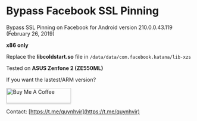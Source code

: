# Bypass Facebook SSL Pinning
Bypass SSL Pinning on Facebook for Android version 210.0.0.43.119 (February 26, 2019)

**x86 only**

Replace the **libcoldstart.so** file in ```/data/data/com.facebook.katana/lib-xzs```

Tested on **ASUS Zenfone 2 (ZE550ML)**

If you want the lastest/ARM version? 

<a href="https://paypal.me/QuynhVir" target="_blank"><img src="https://www.buymeacoffee.com/assets/img/custom_images/orange_img.png" alt="Buy Me A Coffee" style="height: 41px !important;width: 174px !important;box-shadow: 0px 3px 2px 0px rgba(190, 190, 190, 0.5) !important;-webkit-box-shadow: 0px 3px 2px 0px rgba(190, 190, 190, 0.5) !important;" ></a>

Contact: [https://t.me/quynhvir](https://t.me/quynhvir)

